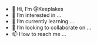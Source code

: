 - 👋 Hi, I’m @Keeplakes
- 👀 I’m interested in ...
- 🌱 I’m currently learning ...
- 💞️ I’m looking to collaborate on ...
- 📫 How to reach me ...

<!---
Keeplakes/Keeplakes is a ✨ special ✨ repository because its `README.md` (this file) appears on your GitHub profile.
You can click the Preview link to take a look at your changes.
--->
